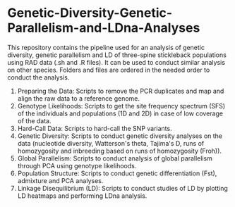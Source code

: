 # Genetic-Diversity-Genetic-Parallelism-and-LDna-Analyses

This repository contains the pipeline used for an analysis of genetic diversity, genetic parallelism and LD of three-spine stickleback populations using RAD data (.sh and .R files). It can be used to conduct similar analysis on other species. Folders and files are ordered in the needed order to conduct the analysis.

1. Preparing the Data: Scripts to remove the PCR duplicates and map and align the raw data to a reference genome.
2. Genotype Likelihoods: Scripts to get the site frequency spectrum (SFS) of the individuals and populations (1D and 2D) in case of low coverage of the data.
3. Hard-Call Data: Scripts to hard-call the SNP variants.
4. Genetic Diversity: Scripts to conduct genetic diversity analyses on the data (nucleotide diversity, Watterson's theta, Tajima's D, runs of homozygosity and inbreeding based on runs of homozygosity (Froh)).
5. Global Parallelism: Scripts to conduct analysis of global parallelism through PCA using genotype likelihoods.
6. Population Structure: Scripts to conduct genetic differentiation (Fst), admixture and PCA analyses.
7. Linkage Disequilibrium (LD): Scripts to conduct studies of LD by plotting LD heatmaps and performing LDna analysis.
